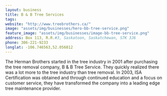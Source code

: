 ```yaml
---
layout: business
title: B & B Tree Services
tags:
website: "http://www.treebrothers.ca/"
image: "assets/img/businesses/hero-bb-tree-service.png"
feature_image: "assets/img/businesses/image-bb-tree-service.png"
address: Box 113, R.R.#3, Saskatoon, Saskatchewan, S7K 3J6
phone: 306-221-9233
longlat: -106.746563,52.056812
---
```

The Herman Brothers started in the tree industry in 2001 after purchasing the tree removal company, B & B Tree Service. They quickly realized there was a lot more to the tree industry than tree removal. In 2003, ISA Certification was obtained and through continued education and a focus on customer service, they have transformed the company into a leading edge tree maintenance provider.
